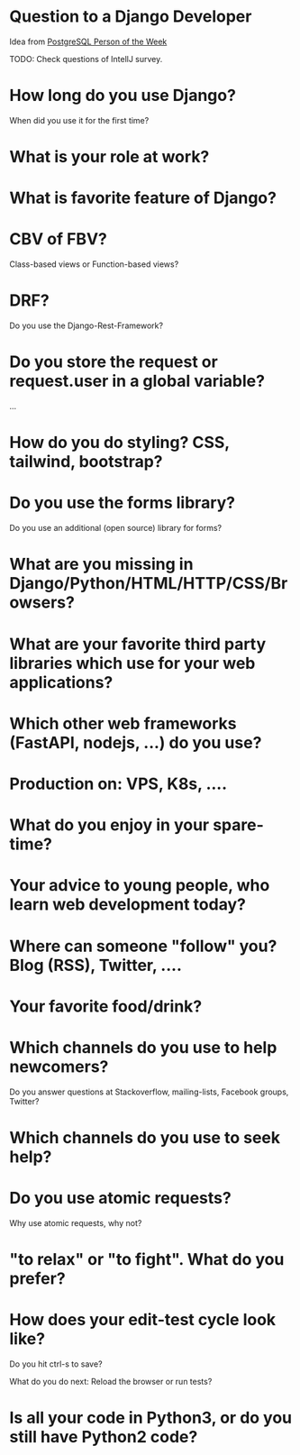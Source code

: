 # Question to a Django Developer

Idea from [PostgreSQL Person of the Week](https://postgresql.life/)

TODO: Check questions of IntellJ survey.


# How long do you use Django?

When did you use it for the first time?

# What is your role at work?

# What is favorite feature of Django?

# CBV of FBV?

Class-based views or Function-based views?

# DRF?

Do you use the Django-Rest-Framework?

# Do you store the request or request.user in a global variable?

...

# How do you do styling? CSS, tailwind, bootstrap?

# Do you use the forms library?

Do you use an additional (open source) library for forms?


# What are you missing in Django/Python/HTML/HTTP/CSS/Browsers?

# What are your favorite third party libraries which use for your web applications?

# Which other web frameworks (FastAPI, nodejs, ...) do you use?

# Production on: VPS, K8s, ....

# What do you enjoy in your spare-time?

# Your advice to young people, who learn web development today?

# Where can someone "follow" you? Blog (RSS), Twitter, ....

# Your favorite food/drink?

# Which channels do you use to help newcomers?

Do you answer questions at Stackoverflow, mailing-lists, Facebook groups, Twitter?

# Which channels do you use to seek help?

# Do you use atomic requests?

Why use atomic requests, why not?


# "to relax" or "to fight". What do you prefer?


# How does your edit-test cycle look like?

Do you hit ctrl-s to save?

What do you do next: Reload the browser or run tests?

# Is all your code in Python3, or do you still have Python2 code?
